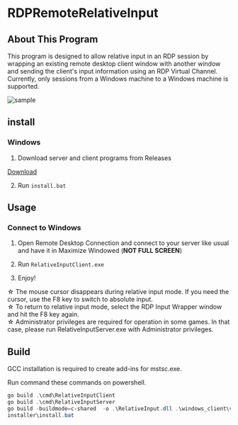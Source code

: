 # RDPRemoteRelativeInput
## About This Program
This program is designed to allow relative input in an RDP session by wrapping an existing remote desktop client window with another window and sending the client's input information using an RDP Virtual Channel. Currently, only sessions from a Windows machine to a Windows machine is supported.

![sample](https://gyazo.com/0f6d3372e463adf95599ca30913edd54.gif)

## install

### Windows

1. Download server and client programs from Releases

[Download](https://github.com/TKMAX777/RemoteRelativeInput/releases)

2. Run `install.bat` 

## Usage

### Connect to Windows

1. Open Remote Desktop Connection and connect to your server like usual and have it in Maximize Windowed (**NOT FULL SCREEN**)

2. Run `RelativeInputClient.exe`

3. Enjoy!

  ☆ The mouse cursor disappears during relative input mode. If you need the cursor, use the F8 key to switch to absolute input.<br />
  ☆ To return to relative input mode, select the RDP Input Wrapper window and hit the F8 key again.<br />
  ☆ Administrator privileges are required for operation in some games. In that case, please run RelativeInputServer.exe with Administrator privileges.
  
## Build

GCC installation is required to create add-ins for mstsc.exe.

Run command these commands on powershell.

```powershell
go build .\cmd\RelativeInputClient
go build .\cmd\RelativeInputServer
go build -buildmode=c-shared  -o .\RelativeInput.dll .\windows_client\virtualchannel
installer\install.bat
```
